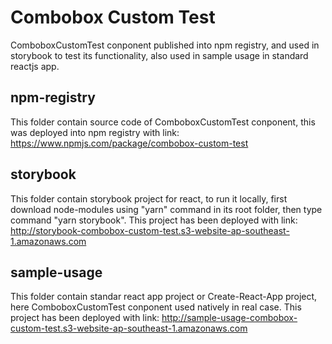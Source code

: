 # Combobox Custom Test

ComboboxCustomTest conponent published into npm registry, and used in storybook to test its functionality, also used in sample usage in standard reactjs app.

## npm-registry

This folder contain source code of ComboboxCustomTest conponent, this was deployed into npm registry with link:
https://www.npmjs.com/package/combobox-custom-test

## storybook

This folder contain storybook project for react, to run it locally, first download node-modules using "yarn" command in its root folder, then type command "yarn storybook". This project has been deployed with link:
http://storybook-combobox-custom-test.s3-website-ap-southeast-1.amazonaws.com

## sample-usage

This folder contain standar react app project or Create-React-App project, here ComboboxCustomTest conponent used natively in real case. This project has been deployed with link:
http://sample-usage-combobox-custom-test.s3-website-ap-southeast-1.amazonaws.com
